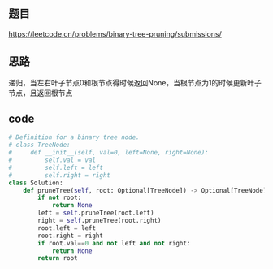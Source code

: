 ## 题目
https://leetcode.cn/problems/binary-tree-pruning/submissions/
## 思路
递归，当左右叶子节点0和根节点得时候返回None，当根节点为1的时候更新叶子节点，且返回根节点
## code
```py
# Definition for a binary tree node.
# class TreeNode:
#     def __init__(self, val=0, left=None, right=None):
#         self.val = val
#         self.left = left
#         self.right = right
class Solution:
    def pruneTree(self, root: Optional[TreeNode]) -> Optional[TreeNode]:
        if not root:
            return None 
        left = self.pruneTree(root.left)
        right = self.pruneTree(root.right)
        root.left = left 
        root.right = right 
        if root.val==0 and not left and not right:
            return None
        return root 
```
